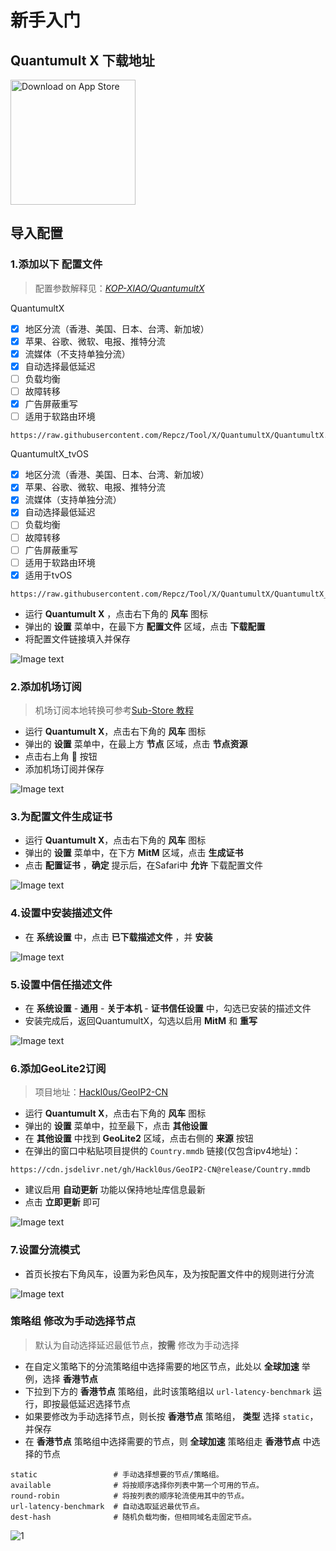 # 新手入门

## Quantumult X 下载地址

<a href="https://apps.apple.com/app/id1443988620"><img width="200px" alt="Download on App Store" src="https://logos-download.com/wp-content/uploads/2016/06/Download_on_the_App_Store_logo.png"/></a>  

## 导入配置

### 1.添加以下 **配置文件** 
> 配置参数解释见：_[KOP-XIAO/QuantumultX](https://github.com/KOP-XIAO/QuantumultX/blob/master/QuantumultX_Profiles.conf)_


QuantumultX

- [x] 地区分流（香港、美国、日本、台湾、新加坡）
- [x] 苹果、谷歌、微软、电报、推特分流
- [x] 流媒体（不支持单独分流）
- [x] 自动选择最低延迟
- [ ] 负载均衡
- [ ] 故障转移
- [x] 广告屏蔽重写
- [ ] 适用于软路由环境

```
https://raw.githubusercontent.com/Repcz/Tool/X/QuantumultX/QuantumultX.conf
```


QuantumultX_tvOS

- [x] 地区分流（香港、美国、日本、台湾、新加坡）
- [x] 苹果、谷歌、微软、电报、推特分流
- [x] 流媒体（支持单独分流）
- [x] 自动选择最低延迟
- [ ] 负载均衡
- [ ] 故障转移
- [ ] 广告屏蔽重写
- [ ] 适用于软路由环境
- [x] 适用于tvOS

```
https://raw.githubusercontent.com/Repcz/Tool/X/QuantumultX/QuantumultX_tvOS.conf
```


* 运行 **Quantumult X** ，点击右下角的 **风车** 图标
* 弹出的 **设置** 菜单中，在最下方 **配置文件** 区域，点击 **下载配置**
* 将配置文件链接填入并保存

![Image text](../quantumultx/Photo/订阅配置.webp)


### 2.添加机场订阅

> 机场订阅本地转换可参考[Sub-Store 教程](https://getupnote.com/share/notes/8SiMnOcwXxZ3xEtK4k2v9Gr3pv32/7522F394-6D73-414E-BE04-1455EDB15B9F)

* 运行 **Quantumult X**，点击右下角的 **风车** 图标
* 弹出的 **设置** 菜单中，在最上方 **节点** 区域，点击 **节点资源**
* 点击右上角 **🔗** 按钮
* 添加机场订阅并保存

![Image text](../quantumultx/Photo/订阅.webp) 

### 3.为配置文件生成证书

* 运行 **Quantumult X**，点击右下角的 **风车** 图标
* 弹出的 **设置** 菜单中，在下方 **MitM** 区域，点击 **生成证书**
* 点击 **配置证书** ，**确定** 提示后，在Safari中 **允许** 下载配置文件

![Image text](../quantumultx/Photo/生成并配置证书.webp) 

### 4.设置中安装描述文件

* 在 **系统设置** 中，点击 **已下载描述文件** ，并 **安装**

![Image text](../quantumultx/Photo/设置-安装证书.webp)

### 5.设置中信任描述文件

* 在 **系统设置** - **通用** - **关于本机** - **证书信任设置** 中，勾选已安装的描述文件
* 安装完成后，返回QuantumultX，勾选以启用 **MitM** 和 **重写**

![Image text](../quantumultx/Photo/设置-信任证书.webp)


### 6.添加**GeoLite2**订阅

> 项目地址：[Hackl0us/GeoIP2-CN](https://github.com/Hackl0us/GeoIP2-CN)

* 运行 **Quantumult X**，点击右下角的 **风车** 图标
* 弹出的 **设置** 菜单中，拉至最下，点击 **其他设置**
* 在 **其他设置** 中找到 **GeoLite2** 区域，点击右侧的 **来源** 按钮
* 在弹出的窗口中粘贴项目提供的 `Country.mmdb` 链接(仅包含ipv4地址)：

```
https://cdn.jsdelivr.net/gh/Hackl0us/GeoIP2-CN@release/Country.mmdb
```

* 建议启用 **自动更新** 功能以保持地址库信息最新
* 点击 **立即更新** 即可

![Image text](../quantumultx/Photo/GeoLite2订阅.webp)

### 7.设置分流模式

* 首页长按右下角风车，设置为彩色风车，及为按配置文件中的规则进行分流

![Image text](https://raw.githubusercontent.com/Repcz/Repcz.github.io/main/docs/quantumultx/Photo/UI1.webp)


### 策略组 修改为手动选择节点

> 默认为自动选择延迟最低节点，**按需** 修改为手动选择

* 在自定义策略下的分流策略组中选择需要的地区节点，此处以 **全球加速** 举例，选择 **香港节点**
* 下拉到下方的 **香港节点** 策略组，此时该策略组以 `url-latency-benchmark` 运行，即按最低延迟选择节点
* 如果要修改为手动选择节点，则长按 **香港节点** 策略组， **类型** 选择 `static`，并保存
* 在 **香港节点** 策略组中选择需要的节点，则 **全球加速** 策略组走 **香港节点** 中选择的节点

```
static                 # 手动选择想要的节点/策略组。
available              # 将按顺序选择你列表中第一个可用的节点。
round-robin            # 将按列表的顺序轮流使用其中的节点。
url-latency-benchmark  # 自动选取延迟最优节点。
dest-hash              # 随机负载均衡，但相同域名走固定节点。
```

![1](../quantumultx/Photo/手动策略.webp)
